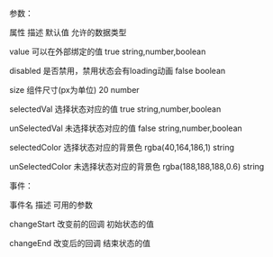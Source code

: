 
  参数：

  属性  描述  默认值  允许的数据类型

  value  可以在外部绑定的值  true  string,number,boolean

  disabled  是否禁用，禁用状态会有loading动画  false  boolean

  size  组件尺寸(px为单位)  20  number

  selectedVal  选择状态对应的值  true  string,number,boolean

  unSelectedVal  未选择状态对应的值  false  string,number,boolean

  selectedColor  选择状态对应的背景色  rgba(40,164,186,1)  string

  unSelectedColor  未选择状态对应的背景色  rgba(188,188,188,0.6)  string

  事件：

  事件名  描述  可用的参数

  changeStart  改变前的回调  初始状态的值

  changeEnd  改变后的回调  结束状态的值
